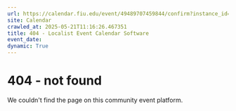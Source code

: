 ```yaml
---
url: https://calendar.fiu.edu/event/49489707459844/confirm?instance_id=49489707475213&return=https%3A%2F%2Fcalendar.fiu.edu%2Fmiami_beach_urban_studios_364
site: Calendar
crawled_at: 2025-05-21T11:16:26.467351
title: 404 - Localist Event Calendar Software
event_date: 
dynamic: True
---
```


# 404 - not found
We couldn't find the page on this community event platform.
